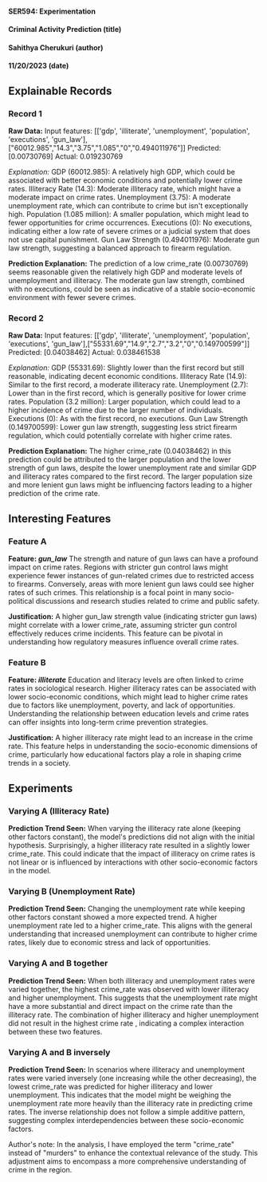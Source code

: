 #### SER594: Experimentation
#### Criminal Activity Prediction (title)
#### Sahithya Cherukuri (author)
#### 11/20/2023 (date)


## Explainable Records
### Record 1
**Raw Data:** 
Input features: [['gdp', 'illiterate', 'unemployment', 'population', 'executions', 'gun_law'],["60012.985","14.3","3.75","1.085","0","0.494011976"]]
Predicted: [0.00730769]
Actual: 0.019230769

_Explanation:_
GDP (60012.985): A relatively high GDP, which could be associated with better economic conditions and potentially lower crime rates.
Illiteracy Rate (14.3): Moderate illiteracy rate, which might have a moderate impact on crime rates.
Unemployment (3.75): A moderate unemployment rate, which can contribute to crime but isn't exceptionally high.
Population (1.085 million): A smaller population, which might lead to fewer opportunities for crime occurrences.
Executions (0): No executions, indicating either a low rate of severe crimes or a judicial system that does not use capital punishment.
Gun Law Strength (0.494011976): Moderate gun law strength, suggesting a balanced approach to firearm regulation.

**Prediction Explanation:**
The prediction of a low crime_rate (0.00730769) seems reasonable given the relatively high GDP and moderate levels of unemployment and illiteracy. The moderate gun law strength, combined with no executions, could be seen as indicative of a stable socio-economic environment with fewer severe crimes.

### Record 2
**Raw Data:**
Input features: [['gdp', 'illiterate', 'unemployment', 'population', 'executions', 'gun_law'],["55331.69","14.9","2.7","3.2","0","0.149700599"]]
Predicted: [0.04038462]
Actual: 0.038461538

_Explanation:_
GDP (55331.69): Slightly lower than the first record but still reasonable, indicating decent economic conditions.
Illiteracy Rate (14.9): Similar to the first record, a moderate illiteracy rate.
Unemployment (2.7): Lower than in the first record, which is generally positive for lower crime rates.
Population (3.2 million): Larger population, which could lead to a higher incidence of crime due to the larger number of individuals.
Executions (0): As with the first record, no executions.
Gun Law Strength (0.149700599): Lower gun law strength, suggesting less strict firearm regulation, which could potentially correlate with higher crime rates.

**Prediction Explanation:**
The higher crime_rate (0.04038462) in this prediction could be attributed to the larger population and the lower strength of gun laws, despite the lower unemployment rate and similar GDP and illiteracy rates compared to the first record. The larger population size and more lenient gun laws might be influencing factors leading to a higher prediction of the crime rate.

## Interesting Features
### Feature A
**Feature: *gun_law***
 The strength and nature of gun laws can have a profound impact on crime rates. Regions with stricter gun control laws might experience fewer instances of gun-related crimes due to restricted access to firearms. Conversely, areas with more lenient gun laws could see higher rates of such crimes. This relationship is a focal point in many socio-political discussions and research studies related to crime and public safety.

**Justification:** 
A higher gun_law strength value (indicating stricter gun laws) might correlate with a lower crime_rate, assuming stricter gun control effectively reduces crime incidents. This feature can be pivotal in understanding how regulatory measures influence overall crime rates.

### Feature B
**Feature: *illiterate***
Education and literacy levels are often linked to crime rates in sociological research. Higher illiteracy rates can be associated with lower socio-economic conditions, which might lead to higher crime rates due to factors like unemployment, poverty, and lack of opportunities. Understanding the relationship between education levels and crime rates can offer insights into long-term crime prevention strategies.

**Justification:**
A higher illiteracy rate might lead to an increase in the crime rate. This feature helps in understanding the socio-economic dimensions of crime, particularly how educational factors play a role in shaping crime trends in a society.

## Experiments 
### Varying A (Illiteracy Rate)
**Prediction Trend Seen:** 
When varying the illiteracy rate alone (keeping other factors constant), the model's predictions did not align with the initial hypothesis. Surprisingly, a higher illiteracy rate resulted in a slightly lower crime_rate. This could indicate that the impact of illiteracy on crime rates is not linear or is influenced by interactions with other socio-economic factors in the model.

### Varying B (Unemployment Rate)
**Prediction Trend Seen:**
Changing the unemployment rate while keeping other factors constant showed a more expected trend. A higher unemployment rate led to a higher crime_rate. This aligns with the general understanding that increased unemployment can contribute to higher crime rates, likely due to economic stress and lack of opportunities.

### Varying A and B together
**Prediction Trend Seen:**
When both illiteracy and unemployment rates were varied together, the highest crime_rate was observed with lower illiteracy and higher unemployment. This suggests that the unemployment rate might have a more substantial and direct impact on the crime rate than the illiteracy rate. The combination of higher illiteracy and higher unemployment did not result in the highest crime rate , indicating a complex interaction between these two features.


### Varying A and B inversely
**Prediction Trend Seen:**
In scenarios where illiteracy and unemployment rates were varied inversely (one increasing while the other decreasing), the lowest crime_rate was predicted for higher illiteracy and lower unemployment. This indicates that the model might be weighing the unemployment rate more heavily than the illiteracy rate in predicting crime rates. The inverse relationship does not follow a simple additive pattern, suggesting complex interdependencies between these socio-economic factors.


Author's note:
In the analysis, I have employed the term "crime_rate" instead of "murders" to enhance the contextual relevance of the study. This adjustment aims to encompass a more comprehensive understanding of crime in the region.